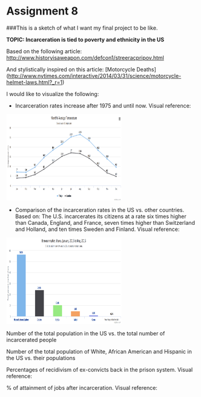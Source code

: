 # Assignment 8

###This is a sketch of what I want my final project to be like. 

**TOPIC: Incarceration is tied to poverty and ethnicity in the US**

Based on the following article: http://www.historyisaweapon.com/defcon1/streeracpripov.html

And stylistically inspired on this article: [Motorcycle Deaths] (http://www.nytimes.com/interactive/2014/03/31/science/motorcycle-helmet-laws.html?_r=1)

I would like to visualize the following:
- Incarceration rates increase after 1975 and until now. Visual reference:

<img src="Screen Shot 2016-11-01 at 5.31.47 PM.png" alt="Chart" style="width:304px;height:228px;">

- Comparison of the incarceration rates in the US vs. other countries. Based on: The U.S. incarcerates its citizens at a rate six times higher than Canada, England, and France, seven times higher than Switzerland and Holland, and ten times Sweden and Finland. Visual reference:

<img src="Screen Shot 2016-11-01 at 5.32.46 PM.png" alt="Chart" style="width:304px;height:228px;">



Number of the total population in the US vs. the total number of incarcerated people

Number of the total population of White, African American and Hispanic in the US vs. their populations

Percentages of recidivism of ex-convicts back in the prison system. Visual reference:



% of attainment of jobs after incarceration. Visual reference:


